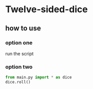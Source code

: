 # Twelve-sided-dice

## how to use
### option one
run the script
### option two
```python
from main.py import * as dice
dice.roll()
